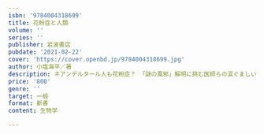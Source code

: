 ```yaml
---
isbn: '9784004318699'
title: 花粉症と人類
volume: ''
series: ''
publisher: 岩波書店
pubdate: '2021-02-22'
cover: 'https://cover.openbd.jp/9784004318699.jpg'
author: 小塩海平／著
description: ネアンデルタール人も花粉症？ 「謎の風邪」解明に挑む医師らの涙ぐましい努力とは？ 文明史的考察。
price: '800'
genre: ''
target: 一般
format: 新書
content: 生物学

---
```


